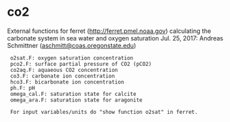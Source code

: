 # co2
External functions for ferret (http://ferret.pmel.noaa.gov) calculating the carbonate system in sea water and oxygen saturation
Jul. 25, 2017: Andreas Schmittner (aschmitt@coas.oregonstate.edu)
     
     o2sat.F: oxygen saturation concentration
     pco2.F: surface partial pressure of CO2 (pCO2)
     co2aq.F: aquaeous CO2 concentration
     co3.F: carbonate ion concentration
     hco3.F: bicarbonate ion concentration
     ph.F: pH
     omega_cal.F: saturation state for calcite
     omega_ara.F: saturation state for aragonite

     For input variables/units do "show function o2sat" in ferret.
